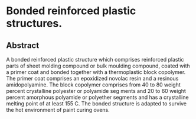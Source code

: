 # Bonded reinforced plastic structures.

## Abstract
A bonded reinforced plastic structure which comprises reinforced plastic parts of sheet molding compound or bulk moulding compound, coated with a primer coat and bonded together with a thermoplastic block copolymer. The primer coat comprises an epoxidized novolac resin and a resinous amidopolyamine. The block copolymer comprises from 40 to 80 weight percent crystalline polyester or polyamide seg ments and 20 to 60 weight percent amorphous polyamide or polyether segments and has a crystalline melting point of at least 155 C. The bonded structure is adapted to survive the hot environment of paint curing ovens.
